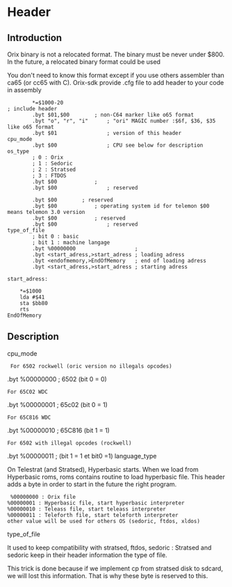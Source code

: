 # Header

## Introduction

Orix binary is not a relocated format. The binary must be never under $800. In the future, a relocated binary format could be used

You don't need to know this format except if you use others assembler than ca65 (or cc65 with C). Orix-sdk provide .cfg file to add header to your code in assembly

``` ca65
        *=$1000-20
; include header
        .byt $01,$00		; non-C64 marker like o65 format
        .byt "o", "r", "i"      ; "ori" MAGIC number :$6f, $36, $35 like o65 format
        .byt $01                ; version of this header
cpu_mode
        .byt $00                ; CPU see below for description
os_type
        ; 0 : Orix
        ; 1 : Sedoric
        ; 2 : Stratsed
        ; 3 : FTDOS
        .byt $00	        ; 
        .byt $00                ; reserved
 
        .byt $00		; reserved
        .byt $00	        ; operating system id for telemon $00 means telemon 3.0 version
        .byt $00	        ; reserved
        .byt $00                ; reserved
type_of_file
        ; bit 0 : basic
        ; bit 1 : machine langage
        .byt %00000000                   ; 
        .byt <start_adress,>start_adress ; loading adress
        .byt <endofmemory,>EndOfMemory   ; end of loading adress
        .byt <start_adress,>start_adress ; starting adress
 ```

``` ca65
start_adress:
 
	*=$1000
	lda #$41
	sta $bb80
	rts
EndOfMemory
```

## Description

cpu_mode

     For 6502 rockwell (oric version no illegals opcodes)

.byt %00000000 ; 6502 (bit 0 = 0)

    For 65C02 WDC

.byt %00000001 ; 65c02 (bit 0 = 1)

    For 65C816 WDC

.byt %00000010 ; 65C816 (bit 1 = 1)

    For 6502 with illegal opcodes (rockwell)

.byt %00000011 ; (bit 1 = 1 et bit0 =1)
language_type

On Telestrat (and Stratsed), Hyperbasic starts. When we load from Hyperbasic roms, roms contains routine to load hyperbasic file. This header adds a byte in order to start in the future the right program.

     %00000000 : Orix file
    %00000001 : Hyperbasic file, start hyperbasic interpreter
    %00000010 : Teleass file, start teleass interpreter
    %00000011 : Teleforth file, start teleforth interpreter
    other value will be used for others OS (sedoric, ftdos, xldos)

type_of_file

It used to keep compatibility with stratsed, ftdos, sedoric : Stratsed and sedoric keep in their header information the type of file.

This trick is done because if we implement cp from stratsed disk to sdcard, we will lost this information. That is why these byte is reserved to this.